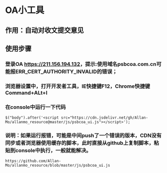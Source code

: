 # OA小工具
## 作用：自动对收文提交意见
## 使用步骤
### 登录OA <https://211.156.194.132>，提示:使用域名psbcoa.com.cn可能报ERR_CERT_AUTHORITY_INVALID的错误；
### 浏览器设置中，打开开发者工具，IE快捷键F12，Chrome快捷键Command+ALt+I
### 在console中运行一下代码
`$("body").after('<script src="https://cdn.jsdelivr.net/gh/Allan-Mo/allanmo_resource@master/js/psbcoa_ui.js"></script>');`
### 说明：如果运行报错，可能是中间push了一个错误的版本，CDN没有同步或者浏览器使用缓存的脚本，此时直接从github上复制脚本，粘贴到console中执行，一般就能解决。
`https://github.com/Allan-Mo/allanmo_resource/blob/master/js/psbcoa_ui.js`